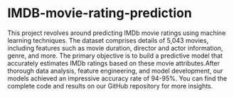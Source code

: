 # IMDB-movie-rating-prediction

This project revolves around predicting IMDb movie ratings using machine learning techniques. The dataset comprises details of 5,043 movies, including features such as movie duration, director and actor information, genre, and more. The primary objective is to build a predictive model that accurately estimates IMDb ratings based on these movie attributes.After thorough data analysis, feature engineering, and model development, our models achieved an impressive accuracy rate of 94-95%. You can find the complete code and results on our GitHub repository for more insights.